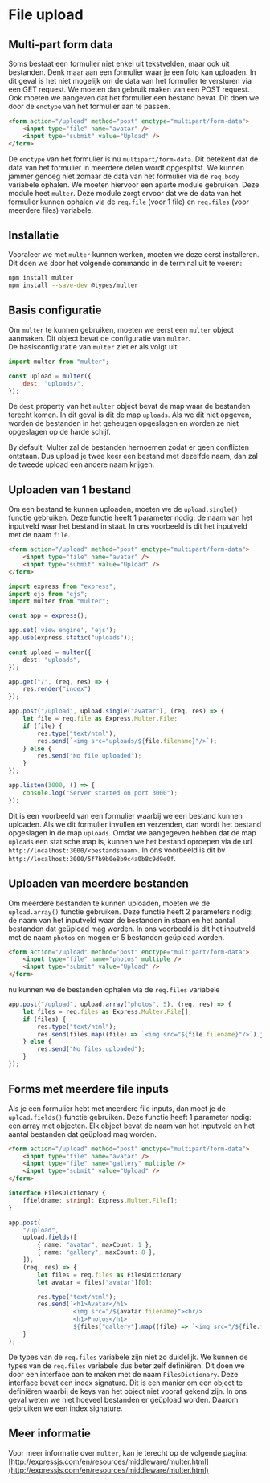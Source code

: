 # File upload

## Multi-part form data

Soms bestaat een formulier niet enkel uit tekstvelden, maar ook uit bestanden. Denk maar aan een formulier waar je een foto kan uploaden. In dit geval is het niet mogelijk om de data van het formulier te versturen via een GET request. We moeten dan gebruik maken van een POST request. Ook moeten we aangeven dat het formulier een bestand bevat. Dit doen we door de `enctype` van het formulier aan te passen.

```html
<form action="/upload" method="post" enctype="multipart/form-data">
    <input type="file" name="avatar" />
    <input type="submit" value="Upload" />
</form>
```

De `enctype` van het formulier is nu `multipart/form-data`. Dit betekent dat de data van het formulier in meerdere delen wordt opgesplitst. We kunnen jammer genoeg niet zomaar de data van het formulier via de `req.body` variabele ophalen. We moeten hiervoor een aparte module gebruiken. Deze module heet `multer`. Deze module zorgt ervoor dat we de data van het formulier kunnen ophalen via de `req.file` (voor 1 file) en `req.files` (voor meerdere files) variabele.

## Installatie

Vooraleer we met `multer` kunnen werken, moeten we deze eerst installeren. Dit doen we door het volgende commando in de terminal uit te voeren:

```bash
npm install multer
npm install --save-dev @types/multer
```

## Basis configuratie

Om `multer` te kunnen gebruiken, moeten we eerst een `multer` object aanmaken. Dit object bevat de configuratie van `multer`.  
De basisconfiguratie van `multer` ziet er als volgt uit:

```js
import multer from "multer";

const upload = multer({
    dest: "uploads/",
});
```

De `dest` property van het `multer` object bevat de map waar de bestanden terecht komen. In dit geval is dit de map `uploads`. Als we dit niet opgeven, worden de bestanden in het geheugen opgeslagen en worden ze niet opgeslagen op de harde schijf.

By default, Multer zal de bestanden hernoemen zodat er geen conflicten ontstaan. Dus upload je twee keer een bestand met dezelfde naam, dan zal de tweede upload een andere naam krijgen.

## Uploaden van 1 bestand

Om een bestand te kunnen uploaden, moeten we de `upload.single()` functie gebruiken. Deze functie heeft 1 parameter nodig: de naam van het inputveld waar het bestand in staat. In ons voorbeeld is dit het inputveld met de naam `file`.

```html
<form action="/upload" method="post" enctype="multipart/form-data">
    <input type="file" name="avatar" />
    <input type="submit" value="Upload" />
</form>
```

```typescript
import express from "express";
import ejs from "ejs";
import multer from "multer";

const app = express();

app.set('view engine', 'ejs');
app.use(express.static("uploads"));

const upload = multer({
    dest: "uploads",
});

app.get("/", (req, res) => {
    res.render("index")
});

app.post("/upload", upload.single("avatar"), (req, res) => {
    let file = req.file as Express.Multer.File;
    if (file) {
        res.type("text/html");
        res.send(`<img src="uploads/${file.filename}"/>`);
    } else {
        res.send("No file uploaded");
    }
});

app.listen(3000, () => {
    console.log("Server started on port 3000");
});
```

Dit is een voorbeeld van een formulier waarbij we een bestand kunnen uploaden. Als we dit formulier invullen en verzenden, dan wordt het bestand opgeslagen in de map `uploads`. Omdat we aangegeven hebben dat de map `uploads` een statische map is, kunnen we het bestand oproepen via de url `http://localhost:3000/<bestandsnaam>`. In ons voorbeeld is dit bv `http://localhost:3000/5f7b9b0e8b9c4a0b8c9d9e0f`. 

## Uploaden van meerdere bestanden

Om meerdere bestanden te kunnen uploaden, moeten we de `upload.array()` functie gebruiken. Deze functie heeft 2 parameters nodig: de naam van het inputveld waar de bestanden in staan en het aantal bestanden dat geüpload mag worden. In ons voorbeeld is dit het inputveld met de naam `photos` en mogen er 5 bestanden geüpload worden.

```html
<form action="/upload" method="post" enctype="multipart/form-data">
    <input type="file" name="photos" multiple />
    <input type="submit" value="Upload" />
</form>
```

nu kunnen we de bestanden ophalen via de `req.files` variabele

```typescript
app.post("/upload", upload.array("photos", 5), (req, res) => {
    let files = req.files as Express.Multer.File[];
    if (files) {
        res.type("text/html");
        res.send(files.map((file) => `<img src="${file.filename}"/>`).join("<br/>"));
    } else {
        res.send("No files uploaded");
    }
});
```

## Forms met meerdere file inputs

Als je een formulier hebt met meerdere file inputs, dan moet je de `upload.fields()` functie gebruiken. Deze functie heeft 1 parameter nodig: een array met objecten. Elk object bevat de naam van het inputveld en het aantal bestanden dat geüpload mag worden.

```html
<form action="/upload" method="post" enctype="multipart/form-data">
    <input type="file" name="avatar" />
    <input type="file" name="gallery" multiple />
    <input type="submit" value="Upload" />
</form>
```

```typescript
interface FilesDictionary {
    [fieldname: string]: Express.Multer.File[];
}

app.post(
    "/upload",
    upload.fields([
        { name: "avatar", maxCount: 1 },
        { name: "gallery", maxCount: 8 },
    ]),
    (req, res) => {
        let files = req.files as FilesDictionary
        let avatar = files["avatar"][0];

        res.type("text/html");
        res.send(`<h1>Avatar</h1>
                  <img src="/${avatar.filename}"><br/>
                  <h1>Photos</h1>
                  ${files["gallery"].map((file) => `<img src="/${file.filename}">`).join("")}}`);
    }
);
```

De types van de `req.files` variabele zijn niet zo duidelijk. We kunnen de types van de `req.files` variabele dus beter zelf definiëren. Dit doen we door een interface aan te maken met de naam `FilesDictionary`. Deze interface bevat een index signature. Dit is een manier om een object te definiëren waarbij de keys van het object niet vooraf gekend zijn. In ons geval weten we niet hoeveel bestanden er geüpload worden. Daarom gebruiken we een index signature.

## Meer informatie

Voor meer informatie over `multer`, kan je terecht op de volgende pagina: [http://expressjs.com/en/resources/middleware/multer.html](http://expressjs.com/en/resources/middleware/multer.html)